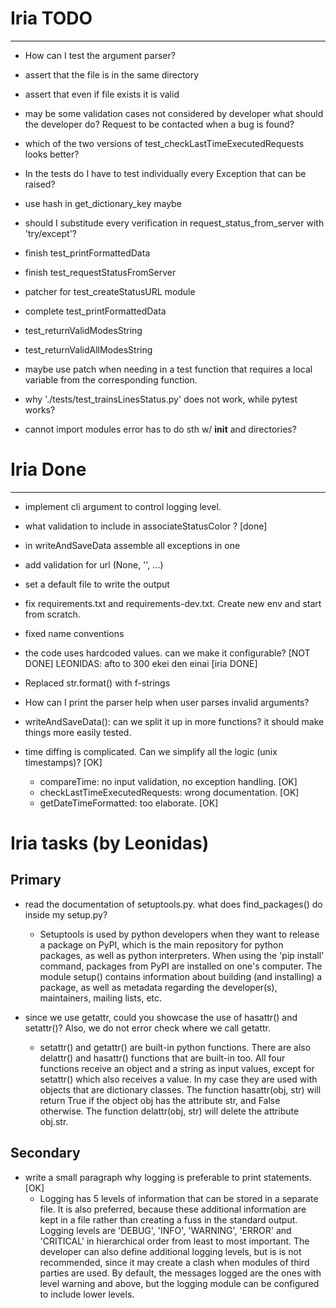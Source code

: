 # Iria TODO
---
- How can I test the argument parser?
- assert that the file is in the same directory
- assert that even if file exists it is valid
- may be some validation cases not considered by developer
  what should the developer do? Request to be contacted 
  when a bug is found?
- which of the two versions of test_checkLastTimeExecutedRequests looks better?
- In the tests do I have to test individually every Exception that can be raised?
- use hash in get_dictionary_key  maybe
- should I substitude every verification in request_status_from_server
  with 'try/except'?

- finish test_printFormattedData
- finish test_requestStatusFromServer
- patcher for test_createStatusURL module
- complete test_printFormattedData
- test_returnValidModesString
- test_returnValidAllModesString
- maybe use patch when needing in a test function that requires 
  a local variable from the corresponding function.
- why './tests/test_trainsLinesStatus.py' does not work, while pytest works?
- cannot import modules error has to do sth w/ __init__ and directories?

# Iria Done
---

- implement cli argument to control logging level.

- what validation to include in associateStatusColor ? [done]

- in writeAndSaveData assemble all exceptions in one

- add validation for url (None, '', ...)

- set a default file to write the output

- fix requirements.txt and requirements-dev.txt. 
  Create new env and start from scratch. 

- fixed name conventions 

- the code uses hardcoded values. can we make it configurable? [NOT DONE]
  LEONIDAS: afto to 300 ekei den einai [iria DONE] 

- Replaced str.format() with f-strings

- How can I print the parser help when user parses invalid arguments?

- writeAndSaveData(): can we split it up in more functions? 
  it should make things more easily tested.

- time diffing is complicated. 
  Can we simplify all the logic (unix timestamps)? [OK]
  - compareTime: no input validation, no exception handling. [OK]
  - checkLastTimeExecutedRequests: wrong documentation. [OK]
  - getDateTimeFormatted: too elaborate. [OK]


# Iria tasks (by Leonidas)
## Primary

- read the documentation of setuptools.py. 
  what does find_packages() do inside my setup.py?
  - Setuptools is used by python developers when they want
    to release a package on PyPI, which is the main repository
    for python packages, as well as python interpreters. 
    When using the 'pip install' command, packages from PyPI
    are installed on one's computer.
    The module setup() contains information about building 
    (and installing) a package, as well as metadata regarding the 
    developer(s), maintainers, mailing lists, etc.

- since we use getattr, could you showcase the use of hasattr() and
  setattr()? Also, we do not error check where we call getattr.
  - setattr() and getattr() are built-in python functions.
    There are also delattr() and hasattr() functions that are built-in
    too. All four functions receive an object and a string as input
    values, except for setattr() which also receives a value. In my
    case they are used with objects that are dictionary classes.
    The function hasattr(obj, str) will return True if the object obj
    has the attribute str, and False otherwise. The function 
    delattr(obj, str) will delete the attribute obj.str. 

## Secondary
- write a small paragraph why logging is preferable to print statements. [OK]
  - Logging has 5 levels of information that can be stored in a separate file.
    It is also preferred, because these additional information 
    are kept in a file rather than creating a fuss in the standard output.
    Logging levels are 'DEBUG', 'INFO', 'WARNING', 'ERROR' and 'CRITICAL' 
    in hierarchical order from least to most important.
    The developer can also define additional logging levels, but is is not 
    recommended, since it may create a clash when modules of third parties
    are used. By default, the messages logged are the ones with level 
    warning and above, but the logging module can be configured to include
    lower levels.

